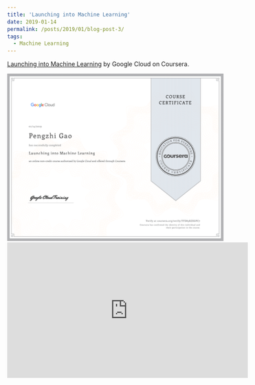 ```yaml
---
title: 'Launching into Machine Learning'
date: 2019-01-14
permalink: /posts/2019/01/blog-post-3/
tags:
  - Machine Learning
---
```


[Launching into Machine Learning](https://www.coursera.org/learn/launching-machine-learning) by Google Cloud on Coursera.

<div  align="center">
<img src='/images/Launching_into_Machine_Learning.png'>
</div>

<iframe width="560" height="315" src="https://www.youtube.com/embed/PicxU81owCs" frameborder="0" allow="accelerometer; autoplay; encrypted-media; gyroscope; picture-in-picture" allowfullscreen></iframe>
